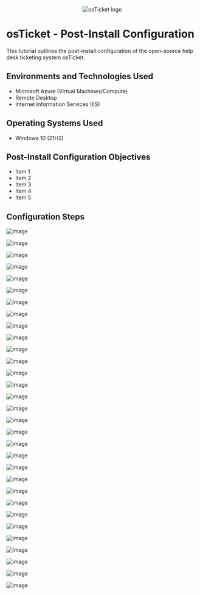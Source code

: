 <p align="center">
<img src="https://i.imgur.com/Clzj7Xs.png" alt="osTicket logo"/>
</p>

<h1>osTicket - Post-Install Configuration</h1>
This tutorial outlines the post-install configuration of the open-source help desk ticketing system osTicket.<br />


<h2>Environments and Technologies Used</h2>

- Microsoft Azure (Virtual Machines/Compute)
- Remote Desktop
- Internet Information Services (IIS)

<h2>Operating Systems Used </h2>

- Windows 10</b> (21H2)

<h2>Post-Install Configuration Objectives</h2>

- Item 1
- Item 2
- Item 3
- Item 4
- Item 5

<h2>Configuration Steps</h2>

![image](https://github.com/user-attachments/assets/bb5b3a88-e6ea-4717-9742-3af0907dd77a)



![image](https://github.com/user-attachments/assets/d5ff8386-4e96-4aa7-a060-b299e4932961)




![image](https://github.com/user-attachments/assets/3a9e6860-2a59-40d3-91a3-185464845a62)




![image](https://github.com/user-attachments/assets/02b565e2-8eb2-4f2b-ac61-6d5a1bc0ddd4)




![image](https://github.com/user-attachments/assets/55ed7b77-2ff5-43d7-99cf-ab4b54e721be)





![image](https://github.com/user-attachments/assets/89936875-eb73-46e6-88e2-2a53fda64fdd)





![image](https://github.com/user-attachments/assets/18f43030-f458-4e8b-a176-09b56a58e1f6)





![image](https://github.com/user-attachments/assets/fb72569d-dbcf-420e-834d-d362852f3276)




![image](https://github.com/user-attachments/assets/4489d88b-e918-4187-85e3-51d5e85f3c9f)




![image](https://github.com/user-attachments/assets/a7a2d829-5782-4ad2-b34b-48a6aff55f4e)



![image](https://github.com/user-attachments/assets/42959961-33ce-40d3-86d9-a5348434a88f)



![image](https://github.com/user-attachments/assets/b5dae08e-9ba1-4f63-a4a7-1316b8676e30)






![image](https://github.com/user-attachments/assets/9e20720e-2e6b-4701-ac79-8c3020c5885e)





![image](https://github.com/user-attachments/assets/dc7f5c0a-e562-4466-b8e7-9a4fc419c6e3)





![image](https://github.com/user-attachments/assets/f0e84fac-80d7-4320-9f96-9f784bbe059c)




![image](https://github.com/user-attachments/assets/b8c16af0-e970-4e9b-bc34-fcbbba472353)




![image](https://github.com/user-attachments/assets/9bb32fa1-fd37-4840-ae61-f8766cdc5fde)





![image](https://github.com/user-attachments/assets/7a9fe513-15fd-4929-8685-790910e96bee)




![image](https://github.com/user-attachments/assets/bb78c2cd-2db2-4a21-be8c-fad7ce69315c)





![image](https://github.com/user-attachments/assets/04403e44-5401-4bad-bb88-01f0a636cb5b)





![image](https://github.com/user-attachments/assets/de16a5b5-1b6f-418b-a9ba-8d582648b6e7)




![image](https://github.com/user-attachments/assets/8d259139-a423-4bc8-81d8-8fcaa8fb8d2d)




![image](https://github.com/user-attachments/assets/e74f6c30-bfbf-40d9-afa5-b1db2deab61a)






![image](https://github.com/user-attachments/assets/dfbc685e-ba74-44ea-858d-967a60e3232d)




![image](https://github.com/user-attachments/assets/21dab1fb-ab44-4611-8e97-78abcf56b658)





![image](https://github.com/user-attachments/assets/2cc46015-54ff-419b-9ac1-b5ef04c1ea40)





![image](https://github.com/user-attachments/assets/9c4abba4-71f4-486b-942f-5269979566a1)




![image](https://github.com/user-attachments/assets/b2cacfc4-1bd4-49bb-b326-49928f2af682)





![image](https://github.com/user-attachments/assets/57ae8e2c-eb05-4515-8bba-d4d1a51a3658)




![image](https://github.com/user-attachments/assets/6a0047af-f05b-433c-bbdd-d997ea7af65d)




![image](https://github.com/user-attachments/assets/3c56f69b-a148-426d-ae9f-81597daf1e73)

